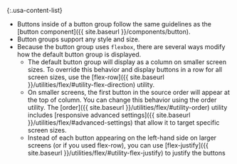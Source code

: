 {:.usa-content-list}
- Buttons inside of a button group follow the same guidelines as the [button component]({{ site.baseurl }}/components/button).
- Button groups support any style and size.
- Because the button group uses `flexbox`, there are several ways modify how the default button group is displayed.
  - The default button group will display as a column on smaller screen sizes. To override this behavior and display buttons in a row for all screen sizes, use the [flex-row]({{ site.baseurl }}/utilities/flex/#utility-flex-direction) utility.
  - On smaller screens, the first button in the source order will appear at the top of column. You can change this behavior using the order utility. The [order]({{ site.baseurl }}/utilities/flex/#utility-order) utility includes [responsive advanced settings]({{ site.baseurl }}/utilities/flex/#advanced-settings) that allow it to target specific screen sizes.
  - Instead of each button appearing on the left-hand side on larger screens (or if you used flex-row), you can use [flex-justify]({{ site.baseurl }}/utilities/flex/#utility-flex-justify) to justify the buttons